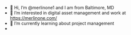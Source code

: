 - 👋 Hi, I’m @merlinone1 and I am from Baltimore, MD
- 👀 I’m interested in digital asset management and work at https://merlinone.com/ 
- 🌱 I’m currently learning about project management
- 

<!---
merlinone1/merlinone1 is a ✨ special ✨ repository because its `README.md` (this file) appears on your GitHub profile.
You can click the Preview link to take a look at your changes.
--->
